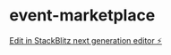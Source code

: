 # event-marketplace

[Edit in StackBlitz next generation editor ⚡️](https://stackblitz.com/~/github.com/danivs10/event-marketplace)